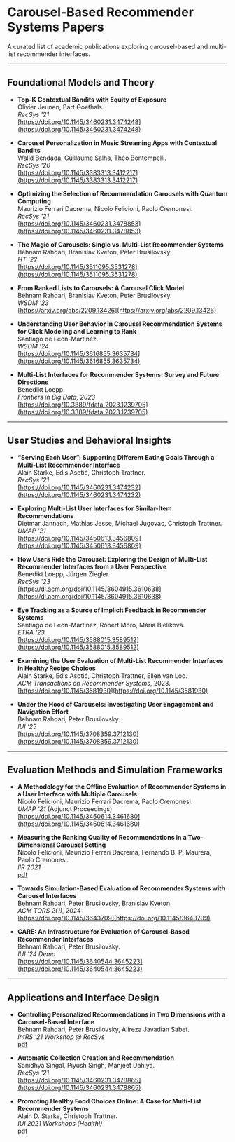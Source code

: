 # Carousel-Based Recommender Systems Papers

A curated list of academic publications exploring carousel-based and multi-list recommender interfaces. 

---

## Foundational Models and Theory

- **Top-K Contextual Bandits with Equity of Exposure**  
  Olivier Jeunen, Bart Goethals.  
  *RecSys '21*  
  [https://doi.org/10.1145/3460231.3474248](https://doi.org/10.1145/3460231.3474248)

- **Carousel Personalization in Music Streaming Apps with Contextual Bandits**  
  Walid Bendada, Guillaume Salha, Théo Bontempelli.  
  *RecSys '20*  
  [https://doi.org/10.1145/3383313.3412217](https://doi.org/10.1145/3383313.3412217)

- **Optimizing the Selection of Recommendation Carousels with Quantum Computing**  
  Maurizio Ferrari Dacrema, Nicolò Felicioni, Paolo Cremonesi.  
  *RecSys '21*  
  [https://doi.org/10.1145/3460231.3478853](https://doi.org/10.1145/3460231.3478853)

- **The Magic of Carousels: Single vs. Multi-List Recommender Systems**  
  Behnam Rahdari, Branislav Kveton, Peter Brusilovsky.  
  *HT '22*  
  [https://doi.org/10.1145/3511095.3531278](https://doi.org/10.1145/3511095.3531278)

- **From Ranked Lists to Carousels: A Carousel Click Model**  
  Behnam Rahdari, Branislav Kveton, Peter Brusilovsky.  
  *WSDM '23*  
  [https://arxiv.org/abs/2209.13426](https://arxiv.org/abs/2209.13426)

- **Understanding User Behavior in Carousel Recommendation Systems for Click Modeling and Learning to Rank**  
  Santiago de Leon-Martinez.  
  *WSDM '24*  
  [https://doi.org/10.1145/3616855.3635734](https://doi.org/10.1145/3616855.3635734)

- **Multi-List Interfaces for Recommender Systems: Survey and Future Directions**  
  Benedikt Loepp.  
  *Frontiers in Big Data, 2023*  
  [https://doi.org/10.3389/fdata.2023.1239705](https://doi.org/10.3389/fdata.2023.1239705)

---

## User Studies and Behavioral Insights

- **“Serving Each User”: Supporting Different Eating Goals Through a Multi-List Recommender Interface**  
  Alain Starke, Edis Asotić, Christoph Trattner.  
  *RecSys '21*  
  [https://doi.org/10.1145/3460231.3474232](https://doi.org/10.1145/3460231.3474232)

- **Exploring Multi-List User Interfaces for Similar-Item Recommendations**  
  Dietmar Jannach, Mathias Jesse, Michael Jugovac, Christoph Trattner.  
  *UMAP '21*  
  [https://doi.org/10.1145/3450613.3456809](https://doi.org/10.1145/3450613.3456809)

- **How Users Ride the Carousel: Exploring the Design of Multi-List Recommender Interfaces from a User Perspective**  
  Benedikt Loepp, Jürgen Ziegler.  
  *RecSys '23*  
  [https://dl.acm.org/doi/10.1145/3604915.3610638](https://dl.acm.org/doi/10.1145/3604915.3610638)

- **Eye Tracking as a Source of Implicit Feedback in Recommender Systems**  
  Santiago de Leon-Martinez, Róbert Móro, Mária Bieliková.  
  *ETRA '23*  
  [https://doi.org/10.1145/3588015.3589512](https://doi.org/10.1145/3588015.3589512)

- **Examining the User Evaluation of Multi-List Recommender Interfaces in Healthy Recipe Choices**  
  Alain Starke, Edis Asotić, Christoph Trattner, Ellen van Loo.  
  *ACM Transactions on Recommender Systems*, 2023.  
  [https://doi.org/10.1145/3581930](https://doi.org/10.1145/3581930)

- **Under the Hood of Carousels: Investigating User Engagement and Navigation Effort**  
  Behnam Rahdari, Peter Brusilovsky.  
  *IUI '25*  
  [https://doi.org/10.1145/3708359.3712130](https://doi.org/10.1145/3708359.3712130)

---

## Evaluation Methods and Simulation Frameworks

- **A Methodology for the Offline Evaluation of Recommender Systems in a User Interface with Multiple Carousels**  
  Nicolò Felicioni, Maurizio Ferrari Dacrema, Paolo Cremonesi.  
  *UMAP '21* (Adjunct Proceedings)  
  [https://doi.org/10.1145/3450614.3461680](https://doi.org/10.1145/3450614.3461680)

- **Measuring the Ranking Quality of Recommendations in a Two-Dimensional Carousel Setting**  
  Nicolò Felicioni, Maurizio Ferrari Dacrema, Fernando B. P. Maurera, Paolo Cremonesi.  
  *IIR 2021*  
  [pdf](https://ceur-ws.org/Vol-2947/paper4.pdf)

- **Towards Simulation-Based Evaluation of Recommender Systems with Carousel Interfaces**  
  Behnam Rahdari, Peter Brusilovsky, Branislav Kveton.  
  *ACM TORS 2(1)*, 2024  
  [https://doi.org/10.1145/3643709](https://doi.org/10.1145/3643709)

- **CARE: An Infrastructure for Evaluation of Carousel-Based Recommender Interfaces**  
  Behnam Rahdari, Peter Brusilovsky.  
  *IUI '24 Demo*  
  [https://doi.org/10.1145/3640544.3645223](https://doi.org/10.1145/3640544.3645223)

---

## Applications and Interface Design

- **Controlling Personalized Recommendations in Two Dimensions with a Carousel-Based Interface**  
  Behnam Rahdari, Peter Brusilovsky, Alireza Javadian Sabet.  
  *IntRS '21 Workshop @ RecSys*  
  [pdf](https://ceur-ws.org/Vol-2948/short3.pdf)

- **Automatic Collection Creation and Recommendation**  
  Sanidhya Singal, Piyush Singh, Manjeet Dahiya.  
  *RecSys '21*  
  [https://doi.org/10.1145/3460231.3478865](https://doi.org/10.1145/3460231.3478865)

- **Promoting Healthy Food Choices Online: A Case for Multi-List Recommender Systems**  
  Alain D. Starke, Christoph Trattner.  
  *IUI 2021 Workshops (HealthI)*  
  [pdf](https://ceur-ws.org/Vol-2903/IUI21WS-HEALTHI-11.pdf)
